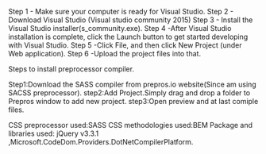 Step 1 - Make sure your computer is ready for Visual Studio.
Step 2 - Download Visual Studio (Visual studio community 2015)
Step 3 - Install the Visual Studio installer(s_community.exe).
Step 4 -After Visual Studio installation is complete, click the Launch button to get started developing with Visual Studio.
Step 5 -Click File, and then click New Project (under Web application).
Step 6 -Upload the project files into that. 

Steps to install preprocessor compiler.

Step1:Download the SASS compiler from prepros.io website(Since am using SACSS preprocessor).
step2:Add Project.Simply drag and drop a folder to Prepros window to add new project.
step3:Open preview and at last comiple files.

CSS preprocessor used:SASS
CSS methodologies used:BEM
Package and libraries used: jQuery v3.3.1 ,Microsoft.CodeDom.Providers.DotNetCompilerPlatform.

